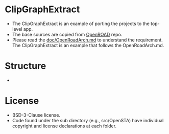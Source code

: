 # ClipGraphExtract
- The ClipGraphExtract is an example of porting the projects to the top-level app.
- The base sources are copied from [OpenROAD](https://github.com/The-OpenROAD-Project/OpenROAD) repo.
- Please read the [doc/OpenRoadArch.md](https://github.com/The-OpenROAD-Project/OpenROAD/blob/master/doc/OpenRoadArch.md) to understand the requirement. The ClipGraphExtract is an  example that follows the OpenRoadArch.md.

# Structure
- 

# License
- BSD-3-Clause license. 
- Code found under the sub directory (e.g., src/OpenSTA) have individual copyright and license declarations at each folder.
